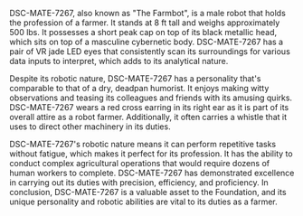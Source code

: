 DSC-MATE-7267, also known as "The Farmbot", is a male robot that holds the profession of a farmer. It stands at 8 ft tall and weighs approximately 500 lbs. It possesses a short peak cap on top of its black metallic head, which sits on top of a masculine cybernetic body. DSC-MATE-7267 has a pair of VR jade LED eyes that consistently scan its surroundings for various data inputs to interpret, which adds to its analytical nature.

Despite its robotic nature, DSC-MATE-7267 has a personality that's comparable to that of a dry, deadpan humorist. It enjoys making witty observations and teasing its colleagues and friends with its amusing quirks. DSC-MATE-7267 wears a red cross earring in its right ear as it is part of its overall attire as a robot farmer. Additionally, it often carries a whistle that it uses to direct other machinery in its duties.

DSC-MATE-7267's robotic nature means it can perform repetitive tasks without fatigue, which makes it perfect for its profession. It has the ability to conduct complex agricultural operations that would require dozens of human workers to complete. DSC-MATE-7267 has demonstrated excellence in carrying out its duties with precision, efficiency, and proficiency. In conclusion, DSC-MATE-7267 is a valuable asset to the Foundation, and its unique personality and robotic abilities are vital to its duties as a farmer.